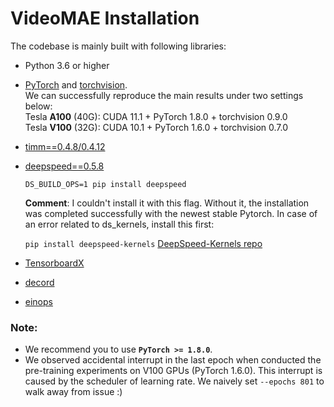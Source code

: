 # VideoMAE Installation

The codebase is mainly built with following libraries:

- Python 3.6 or higher

- [PyTorch](https://pytorch.org/) and [torchvision](https://github.com/pytorch/vision). <br>
  We can successfully reproduce the main results under two settings below:<br>
  Tesla **A100** (40G): CUDA 11.1 + PyTorch 1.8.0 + torchvision 0.9.0<br>
  Tesla **V100** (32G): CUDA 10.1 + PyTorch 1.6.0 + torchvision 0.7.0

- [timm==0.4.8/0.4.12](https://github.com/rwightman/pytorch-image-models)

- [deepspeed==0.5.8](https://github.com/microsoft/DeepSpeed)

  `DS_BUILD_OPS=1 pip install deepspeed`

  **Comment**: I couldn't install it with this flag. Without it, the installation was completed successfully with the newest stable Pytorch. In case of an error related to ds_kernels, install this first: 

  `pip install deepspeed-kernels` [DeepSpeed-Kernels repo](https://github.com/microsoft/DeepSpeed-Kernels)

- [TensorboardX](https://github.com/lanpa/tensorboardX)

- [decord](https://github.com/dmlc/decord)

- [einops](https://github.com/arogozhnikov/einops)

### Note:
- We recommend you to use **`PyTorch >= 1.8.0`**.
- We observed accidental interrupt in the last epoch when conducted the pre-training experiments on V100 GPUs (PyTorch 1.6.0). This interrupt is caused by the scheduler of learning rate. We naively set  `--epochs 801` to walk away from issue :)

